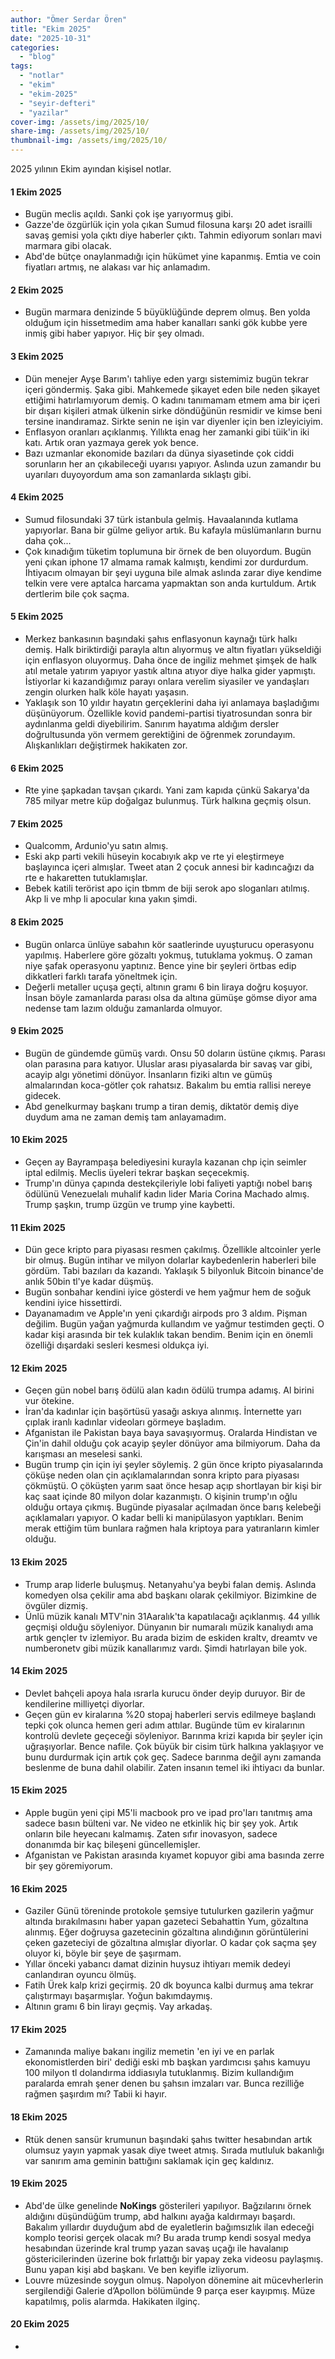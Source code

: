 ```yaml
---
author: "Ömer Serdar Ören"
title: "Ekim 2025"
date: "2025-10-31"
categories: 
  - "blog"
tags: 
  - "notlar"
  - "ekim"
  - "ekim-2025"
  - "seyir-defteri"
  - "yazilar"
cover-img: /assets/img/2025/10/
share-img: /assets/img/2025/10/
thumbnail-img: /assets/img/2025/10/
---
```


2025 yılının Ekim ayından kişisel notlar.

#### 1 Ekim 2025

- Bugün meclis açıldı. Sanki çok işe yarıyormuş gibi.
- Gazze'de özgürlük için yola çıkan Sumud filosuna karşı 20 adet israilli savaş gemisi yola çıktı diye haberler çıktı. Tahmin ediyorum sonları mavi marmara gibi olacak.
- Abd'de bütçe onaylanmadığı için hükümet yine kapanmış. Emtia ve coin fiyatları artmış, ne alakası var hiç anlamadım.

#### 2 Ekim 2025

- Bugün marmara denizinde 5 büyüklüğünde deprem olmuş. Ben yolda olduğum için hissetmedim ama haber kanalları sanki gök kubbe yere inmiş gibi haber yapıyor. Hiç bir şey olmadı.

#### 3 Ekim 2025

- Dün menejer Ayşe Barım'ı tahliye eden yargı sistemimiz bugün tekrar içeri göndermiş. Şaka gibi. Mahkemede şikayet eden bile neden şikayet ettiğimi hatırlamıyorum demiş. O kadını tanımamam etmem ama bir içeri bir dışarı kişileri atmak ülkenin sirke döndüğünün resmidir ve kimse beni tersine inandıramaz. Sirkte senin ne işin var diyenler için ben izleyiciyim.
- Enflasyon oranları açıklanmış. Yıllıkta enag her zamanki gibi tüik'in iki katı. Artık oran yazmaya gerek yok bence.
- Bazı uzmanlar ekonomide bazıları da dünya siyasetinde çok ciddi sorunların her an çıkabileceği uyarısı yapıyor. Aslında uzun zamandır bu uyarıları duyoyordum ama son zamanlarda sıklaştı gibi.

#### 4 Ekim 2025

- Sumud filosundaki 37 türk istanbula gelmiş. Havaalanında kutlama yapıyorlar. Bana bir gülme geliyor artık. Bu kafayla müslümanların burnu daha çok...
- Çok kınadığım tüketim toplumuna bir örnek de ben oluyordum. Bugün yeni çıkan iphone 17 almama ramak kalmıştı, kendimi zor durdurdum. İhtiyacım olmayan bir şeyi uyguna bile almak aslında zarar diye kendime telkin vere vere aptalca harcama yapmaktan son anda kurtuldum. Artık dertlerim bile çok saçma.

#### 5 Ekim 2025

- Merkez bankasının başındaki şahıs enflasyonun kaynağı türk halkı demiş. Halk biriktirdiği parayla altın alıyormuş ve altın fiyatları yükseldiği için enflasyon oluyormuş. Daha önce de ingiliz mehmet şimşek de halk atıl metale yatırım yapıyor yastık altına atıyor diye halka gider yapmıştı. İstiyorlar ki kazandığımız parayı onlara verelim siyasiler ve yandaşları zengin olurken halk köle hayatı yaşasın.
- Yaklaşık son 10 yıldır hayatın gerçeklerini daha iyi anlamaya başladığımı düşünüyorum. Özellikle kovid pandemi-partisi tiyatrosundan sonra bir aydınlanma geldi diyebilirim. Sanırım hayatıma aldığım dersler doğrultusunda yön vermem gerektiğini de öğrenmek zorundayım. Alışkanlıkları değiştirmek hakikaten zor.

#### 6 Ekim 2025

- Rte yine şapkadan tavşan çıkardı. Yani zam kapıda çünkü Sakarya'da 785 milyar metre küp doğalgaz bulunmuş. Türk halkına geçmiş olsun.

#### 7 Ekim 2025

- Qualcomm, Ardunio'yu satın almış.
- Eski akp parti vekili hüseyin kocabıyık akp ve rte yi eleştirmeye başlayınca içeri almışlar. Tweet atan 2 çocuk annesi bir kadıncağızı da rte e hakaretten tutuklamışlar.
- Bebek katili terörist apo için tbmm de biji serok apo sloganları atılmış. Akp li ve mhp li apocular kına yakın şimdi.

#### 8 Ekim 2025

- Bugün onlarca ünlüye sabahın kör saatlerinde uyuşturucu operasyonu yapılmış. Haberlere göre gözaltı yokmuş, tutuklama yokmuş. O zaman niye şafak operasyonu yaptınız. Bence yine bir şeyleri örtbas edip dikkatleri farklı tarafa yöneltmek için.
- Değerli metaller uçuşa geçti, altının gramı 6 bin liraya doğru koşuyor. İnsan böyle zamanlarda parası olsa da altına gümüşe gömse diyor ama nedense tam lazım olduğu zamanlarda olmuyor.

#### 9 Ekim 2025

- Bugün de gündemde gümüş vardı. Onsu 50 doların üstüne çıkmış. Parası olan parasına para katıyor. Uluslar arası piyasalarda bir savaş var gibi, acayip algı yönetimi dönüyor. İnsanların fiziki altın ve gümüş almalarından koca-götler çok rahatsız. Bakalım bu emtia rallisi nereye gidecek.
- Abd genelkurmay başkanı trump a tiran demiş, diktatör demiş diye duydum ama ne zaman demiş tam anlayamadım. 

#### 10 Ekim 2025

- Geçen ay Bayrampaşa belediyesini kurayla kazanan chp için seimler iptal edilmiş. Meclis üyeleri tekrar başkan seçecekmiş.
- Trump'ın dünya çapında destekçileriyle lobi faliyeti yaptığı nobel barış ödülünü Venezuelalı muhalif kadın lider Maria Corina Machado almış. Trump şaşkın, trump üzgün ve trump yine kaybetti.

#### 11 Ekim 2025

- Dün gece kripto para piyasası resmen çakılmış. Özellikle altcoinler yerle bir olmuş. Bugün intihar ve milyon dolarlar kaybedenlerin haberleri bile gördüm. Tabi bazıları da kazandı. Yaklaşık 5 bilyonluk Bitcoin binance'de anlık 50bin tl'ye kadar düşmüş.
- Bugün sonbahar kendini iyice gösterdi ve hem yağmur hem de soğuk kendini iyice hissettirdi.
- Dayanamadım ve Apple'ın yeni çıkardığı airpods pro 3 aldım. Pişman değilim. Bugün yağan yağmurda kullandım ve yağmur testimden geçti. O kadar kişi arasında bir tek kulaklık takan bendim. Benim için en önemli özelliği dışardaki sesleri kesmesi oldukça iyi.

#### 12 Ekim 2025

- Geçen gün nobel barış ödülü alan kadın ödülü trumpa adamış. Al birini vur ötekine.
- İran'da kadınlar için başörtüsü yasağı askıya alınmış. İnternette yarı çıplak iranlı kadınlar videoları görmeye başladım.
- Afganistan ile Pakistan baya baya savaşıyormuş. Oralarda Hindistan ve Çin'in dahil olduğu çok acayip şeyler dönüyor ama bilmiyorum. Daha da karışması an meselesi sanki.
- Bugün trump çin için iyi şeyler söylemiş. 2 gün önce kripto piyasalarında çöküşe neden olan çin açıklamalarından sonra kripto para piyasası çökmüştü. O çöküşten yarım saat önce hesap açıp shortlayan bir kişi bir kaç saat içinde 80 milyon dolar kazanmıştı. O kişinin trump'ın oğlu olduğu ortaya çıkmış. Bugünde piyasalar açılmadan önce barış kelebeği açıklamaları yapıyor. O kadar belli ki manipülasyon yaptıkları. Benim merak ettiğim tüm bunlara rağmen hala kriptoya para yatıranların kimler olduğu.

#### 13 Ekim 2025

- Trump arap liderle buluşmuş. Netanyahu'ya beybi falan demiş. Aslında komedyen olsa çekilir ama abd başkanı olarak çekilmiyor. Bizimkine de övgüler dizmiş.
- Ünlü müzik kanalı MTV'nin 31Aaralık'ta kapatılacağı açıklanmış. 44 yıllık geçmişi olduğu söyleniyor. Dünyanın bir numaralı müzik kanalıydı ama artık gençler tv izlemiyor. Bu arada bizim de eskiden kraltv, dreamtv ve numberonetv gibi müzik kanallarımız vardı. Şimdi hatırlayan bile yok.

#### 14 Ekim 2025

- Devlet bahçeli apoya hala ısrarla kurucu önder deyip duruyor. Bir de kendilerine milliyetçi diyorlar.
- Geçen gün ev kiralarına %20 stopaj haberleri servis edilmeye başlandı tepki çok olunca hemen geri adım attılar. Bugünde tüm ev kiralarının kontrolü devlete geçeceği söyleniyor. Barınma krizi kapıda bir şeyler için uğraşıyorlar. Bence nafile. Çok büyük bir cisim türk halkına yaklaşıyor ve bunu durdurmak için artık çok geç. Sadece barınma değil aynı zamanda beslenme de buna dahil olabilir. Zaten insanın temel iki ihtiyacı da bunlar.

#### 15 Ekim 2025

- Apple bugün yeni çipi M5'li macbook pro ve ipad pro'ları tanıtmış ama sadece basın bülteni var. Ne video ne etkinlik hiç bir şey yok. Artık onların bile heyecanı kalmamış. Zaten sıfır inovasyon, sadece donanımda bir kaç bileşeni güncellemişler.
- Afganistan ve Pakistan arasında kıyamet kopuyor gibi ama basında zerre bir şey göremiyorum.

#### 16 Ekim 2025

- Gaziler Günü töreninde protokole şemsiye tutulurken gazilerin yağmur altında bırakılmasını haber yapan gazeteci Sebahattin Yum, gözaltına alınmış. Eğer doğruysa gazetecinin gözaltına alındığının görüntülerini çeken gazeteciyi de gözaltına almışlar diyorlar. O kadar çok saçma şey oluyor ki, böyle bir şeye de şaşırmam.
- Yıllar önceki yabancı damat dizinin huysuz ihtiyarı memik dedeyi canlandıran oyuncu ölmüş.
- Fatih Ürek kalp krizi geçirmiş. 20 dk boyunca kalbi durmuş ama tekrar çalıştırmayı başarmışlar. Yoğun bakımdaymış.
- Altının gramı 6 bin lirayı geçmiş. Vay arkadaş.

#### 17 Ekim 2025

- Zamanında maliye bakanı ingiliz memetin 'en iyi ve en parlak ekonomistlerden biri' dediği eski mb başkan yardımcısı şahıs kamuyu 100 milyon tl dolandırma iddiasıyla tutuklanmış. Bizim kullandığım paralarda emrah şener denen bu şahsın imzaları var. Bunca rezilliğe rağmen şaşırdım mı? Tabii ki hayır.

#### 18 Ekim 2025

- Rtük denen sansür krumunun başındaki şahıs twitter hesabından artık olumsuz yayın yapmak yasak diye tweet atmış. Sırada mutluluk bakanlığı var sanırım ama geminin battığını saklamak için geç kaldınız.

#### 19 Ekim 2025

- Abd'de ülke genelinde **NoKings** gösterileri yapılıyor. Bağzılarını örnek aldığını düşündüğüm trump, abd halkını ayağa kaldırmayı başardı. Bakalım yıllardır duyduğum abd de eyaletlerin bağımsızlık ilan edeceği komplo teorisi gerçek olacak mı? Bu arada trump kendi sosyal medya hesabından üzerinde kral trump yazan savaş uçağı ile havalanıp göstericilerinden üzerine bok fırlattığı bir yapay zeka videosu paylaşmış. Bunu yapan kişi abd başkanı. Ve ben keyifle izliyorum.
- Louvre müzesinde soygun olmuş. Napolyon dönemine ait mücevherlerin sergilendiği Galerie d’Apollon bölümünde 9 parça eser kayıpmış. Müze kapatılmış, polis alarmda. Hakikaten ilginç.

#### 20 Ekim 2025

- 